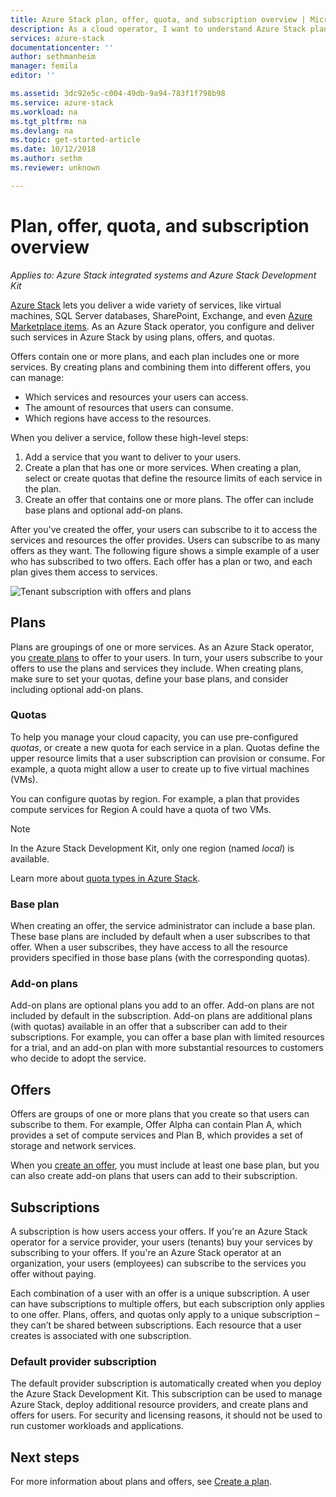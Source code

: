 ```yaml
---
title: Azure Stack plan, offer, quota, and subscription overview | Microsoft Docs
description: As a cloud operator, I want to understand Azure Stack plans, offers, quotas, and subscriptions.
services: azure-stack
documentationcenter: ''
author: sethmanheim
manager: femila
editor: ''

ms.assetid: 3dc92e5c-c004-49db-9a94-783f1f798b98
ms.service: azure-stack
ms.workload: na
ms.tgt_pltfrm: na
ms.devlang: na
ms.topic: get-started-article
ms.date: 10/12/2018
ms.author: sethm
ms.reviewer: unknown

---
```

# Plan, offer, quota, and subscription overview

*Applies to: Azure Stack integrated systems and Azure Stack Development Kit*

[Azure Stack](azure-stack-poc.md) lets you deliver a wide variety of services, like virtual machines, SQL Server databases, SharePoint, Exchange, and even [Azure Marketplace items](azure-stack-marketplace-azure-items.md). As an Azure Stack operator, you configure and deliver such services in Azure Stack by using plans, offers, and quotas.

Offers contain one or more plans, and each plan includes one or more services. By creating plans and combining them into different offers, you can manage:

- Which services and resources your users can access.
- The amount of resources that users can consume.
- Which regions have access to the resources.

When you deliver a service, follow these high-level steps:

1. Add a service that you want to deliver to your users.
2. Create a plan that has one or more services. When creating a plan, select or create quotas that define the resource limits of each service in the plan.
3. Create an offer that contains one or more plans. The offer can include base plans and optional add-on plans.

After you've created the offer, your users can subscribe to it to access the services and resources the offer provides. Users can subscribe to as many offers as they want. The following figure shows a simple example of a user who has subscribed to two offers. Each offer has a plan or two, and each plan gives them access to services.

![Tenant subscription with offers and plans](media/azure-stack-key-features/image4.png)

## Plans

Plans are groupings of one or more services. As an Azure Stack operator, you [create plans](azure-stack-create-plan.md) to offer to your users. In turn, your users subscribe to your offers to use the plans and services they include. When creating plans, make sure to set your quotas, define your base plans, and consider including optional add-on plans.

### Quotas

To help you manage your cloud capacity, you can use pre-configured *quotas*, or create a new quota for each service in a plan. Quotas define the upper resource limits that a user subscription can provision or consume. For example, a quota might allow a user to create up to five virtual machines (VMs).

You can configure quotas by region. For example, a plan that provides compute services for Region A could have a quota of two VMs.

>[!NOTE]
>In the Azure Stack Development Kit, only one region (named *local*) is available.

Learn more about [quota types in Azure Stack](azure-stack-quota-types.md).

### Base plan

When creating an offer, the service administrator can include a base plan. These base plans are included by default when a user subscribes to that offer. When a user subscribes, they have access to all the resource providers specified in those base plans (with the corresponding quotas).

### Add-on plans

Add-on plans are optional plans you add to an offer. Add-on plans are not included by default in the subscription. Add-on plans are additional plans (with quotas) available in an offer that a subscriber can add to their subscriptions. For example, you can offer a base plan with limited resources for a trial, and an add-on plan with more substantial resources to customers who decide to adopt the service.

## Offers

Offers are groups of one or more plans that you create so that users can subscribe to them. For example, Offer Alpha can contain Plan A, which provides a set of compute services and Plan B, which provides a set of storage and network services.

When you [create an offer](azure-stack-create-offer.md), you must include at least one base plan, but you can also create add-on plans that users can add to their subscription.

## Subscriptions

A subscription is how users access your offers. If you're an Azure Stack operator for a service provider, your users (tenants) buy your services by subscribing to your offers. If you're an Azure Stack operator at an organization, your users (employees) can subscribe to the services you offer without paying.

Each combination of a user with an offer is a unique subscription. A user can have subscriptions to multiple offers, but each subscription only applies to one offer. Plans, offers, and quotas only apply to a unique subscription – they can’t be shared between subscriptions. Each resource that a user creates is associated with one subscription.

### Default provider subscription

The default provider subscription is automatically created when you deploy the Azure Stack Development Kit. This subscription can be used to manage Azure Stack, deploy additional resource providers, and create plans and offers for users. For security and licensing reasons, it should not be used to run customer workloads and applications.

## Next steps

For more information about plans and offers, see [Create a plan](azure-stack-create-plan.md).

